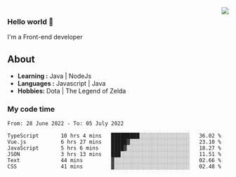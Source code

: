 <img align='right' src="https://github-readme-stats.vercel.app/api?username=jumodada&show_icons=true&theme=vue">

### Hello world 👋

I'm a Front-end developer 
    
## About
-  **Learning :** Java | NodeJs
-  **Languages :** Javascript | Java
-  **Hobbies:** Dota | The Legend of Zelda

### My code time

<!--START_SECTION:waka-->

```text
From: 28 June 2022 - To: 05 July 2022

TypeScript       10 hrs 4 mins   █████████░░░░░░░░░░░░░░░░   36.02 %
Vue.js           6 hrs 27 mins   █████▓░░░░░░░░░░░░░░░░░░░   23.10 %
JavaScript       5 hrs 6 mins    ████▓░░░░░░░░░░░░░░░░░░░░   18.27 %
JSON             3 hrs 13 mins   ███░░░░░░░░░░░░░░░░░░░░░░   11.51 %
Text             44 mins         ▓░░░░░░░░░░░░░░░░░░░░░░░░   02.66 %
CSS              41 mins         ▓░░░░░░░░░░░░░░░░░░░░░░░░   02.48 %
```

<!--END_SECTION:waka-->
